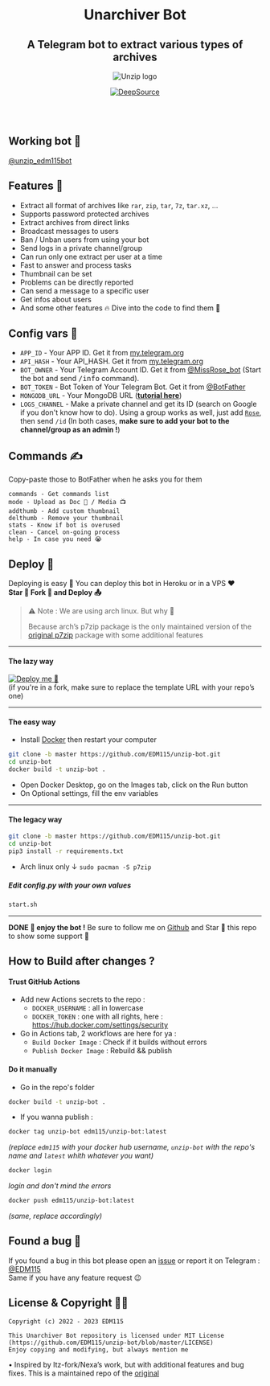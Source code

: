 <div align="center">
  
# Unarchiver Bot

## A Telegram bot to extract various types of archives

![Unzip logo](https://telegra.ph/file/d4ba24682e030fc58613f.jpg)

[![DeepSource](https://app.deepsource.com/gh/EDM115/unzip-bot.svg/?label=active+issues&show_trend=true&token=17SfwVx77dbrFlixtGdQsQNh)](https://app.deepsource.com/gh/EDM115/unzip-bot/?ref=repository-badge)

</div>

</br></br>

## Working bot 🥰
[@unzip_edm115bot](https://t.me/unzip_edm115bot)  
  
## Features 👀
- Extract all format of archives like `rar`, `zip`, `tar`, `7z`, `tar.xz`, …
- Supports password protected archives
- Extract archives from direct links
- Broadcast messages to users
- Ban / Unban users from using your bot
- Send logs in a private channel/group
- Can run only one extract per user at a time
- Fast to answer and process tasks
- Thumbnail can be set
- Problems can be directly reported
- Can send a message to a specific user
- Get infos about users
- And some other features 🔥 Dive into the code to find them 🤭
  
  
## Config vars 📖
- `APP_ID` - Your APP ID. Get it from [my.telegram.org](my.telegram.org)
- `API_HASH` - Your API_HASH. Get it from [my.telegram.org](my.telegram.org)
- `BOT_OWNER` - Your Telegram Account ID. Get it from [@MissRose_bot](https://t.me/MissRose_bot) (Start the bot and send <samp>/info</samp> command).
- `BOT_TOKEN` - Bot Token of Your Telegram Bot. Get it from [@BotFather](https://t.me/BotFather)
- `MONGODB_URL` - Your MongoDB URL ([**tutorial here**](./CreateMongoDB.md))
- `LOGS_CHANNEL` - Make a private channel and get its ID (search on Google if you don't know how to do). Using a group works as well, just add [`Rose`](https://t.me/MissRose_bot?startgroup=startbot), then send `/id` (In both cases, **make sure to add your bot to the channel/group as an admin !**)

## Commands ✍️
Copy-paste those to BotFather when he asks you for them  
```
commands - Get commands list
mode - Upload as Doc 📄 / Media 📺
addthumb - Add custom thumbnail 
delthumb - Remove your thumbnail 
stats - Know if bot is overused
clean - Cancel on-going process
help - In case you need 😭
```  
  
## Deploy 🚧
Deploying is easy 🥰 You can deploy this bot in Heroku or in a VPS ♥️  
**Star 🌟 Fork 🍴 and Deploy 📤**

> ⚠️ Note :
> We are using arch linux. But why 🤔
> 
> Because arch’s p7zip package is the only maintained version of the [original p7zip](http://p7zip.sourceforge.net/) package with some additional features
---
#### The lazy way 
[![Deploy me 🥺](https://www.herokucdn.com/deploy/button.svg)](https://www.heroku.com/deploy?template=https://github.com/satriaadiper/uihswbcoqlwiu)  
(if you're in a fork, make sure to replace the template URL with your repo’s one)

---
#### The easy way
+ Install [Docker](https://www.docker.com/) then restart your computer
```bash
git clone -b master https://github.com/EDM115/unzip-bot.git
cd unzip-bot
docker build -t unzip-bot .
```
+ Open Docker Desktop, go on the Images tab, click on the Run button
+ On Optional settings, fill the env variables

---
#### The legacy way
```bash
git clone -b master https://github.com/EDM115/unzip-bot.git
cd unzip-bot
pip3 install -r requirements.txt
```
+ Arch linux only ↓
`sudo pacman -S p7zip`

##### Edit config.py with your own values
```bash
start.sh
```

---
**DONE 🥳 enjoy the bot !** Be sure to follow me on [Github](https://github.com/EDM115) and Star 🌟 this repo to show some support 🥺
  
## How to Build after changes ?
#### Trust GitHub Actions
+ Add new Actions secrets to the repo :
  + `DOCKER_USERNAME` : all in lowercase
  + `DOCKER_TOKEN` : one with all rights, here : https://hub.docker.com/settings/security
+ Go in Actions tab, 2 workflows are here for ya :
  + `Build Docker Image` : Check if it builds without errors
  + `Publish Docker Image` : Rebuild && publish
#### Do it manually
+ Go in the repo's folder
```bash
docker build -t unzip-bot .
```
+ If you wanna publish :
```bash
docker tag unzip-bot edm115/unzip-bot:latest
```
*(replace `edm115` with your docker hub username, `unzip-bot` with the repo's name and `latest` whith whatever you want)*
```bash
docker login
```
*login and don't mind the errors*
```bash
docker push edm115/unzip-bot:latest
```
*(same, replace accordingly)*
  
## Found a bug 🐞
If you found a bug in this bot please open an [issue](https://github.com/EDM115/unzip-bot/issues) or report it on Telegram : [@EDM115](https://t.me/EDM115)  
Same if you have any feature request 😉
  
## License & Copyright 👮‍♀️
```
Copyright (c) 2022 - 2023 EDM115

This Unarchiver Bot repository is licensed under MIT License (https://github.com/EDM115/unzip-bot/blob/master/LICENSE)
Enjoy copying and modifying, but always mention me
```
• Inspired by Itz-fork/Nexa’s work, but with additional features and bug fixes. This is a maintained repo of the [original](https://github.com/Itz-fork/Unzipper-Bot)

